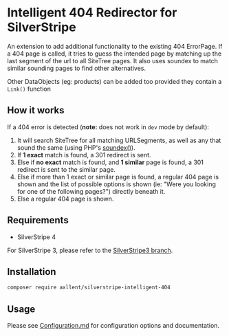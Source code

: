 # Intelligent 404 Redirector for SilverStripe
An extension to add additional functionality to the existing 404 ErrorPage.
If a 404 page is called, it tries to guess the intended page by matching up the
last segment of the url to all SiteTree pages. It also uses soundex to match similar
sounding pages to find other alternatives.

Other DataObjects (eg: products) can be added too provided they contain a `Link()` function

## How it works
If a 404 error is detected (**note:** does not work in `dev` mode by default):

1. It will search SiteTree for all matching URLSegments, as well as any that sound the same
(using PHP's [soundex()](http://php.net/manual/en/function.soundex.php)).
2. If **1 exact** match is found, a 301 redirect is sent.
3. Else if **no exact** match is found, and **1 similar** page is found, a 301 redirect is sent
to the similar page.
4. Else if more than 1 exact or similar page is found, a regular 404 page is shown and the list of
possible options is shown (ie: "Were you looking for one of the following pages?") directly beneath it.
5. Else a regular 404 page is shown.

## Requirements
* SilverStripe 4

For SilverStripe 3, please refer to the [SilverStripe3 branch](https://github.com/axllent/silverstripe-intelligent-404/tree/silverstripe3).

## Installation
```bash
composer require axllent/silverstripe-intelligent-404
```

## Usage
Please see [Configuration.md](docs/en/Configuration.md) for configuration options and documentation.
